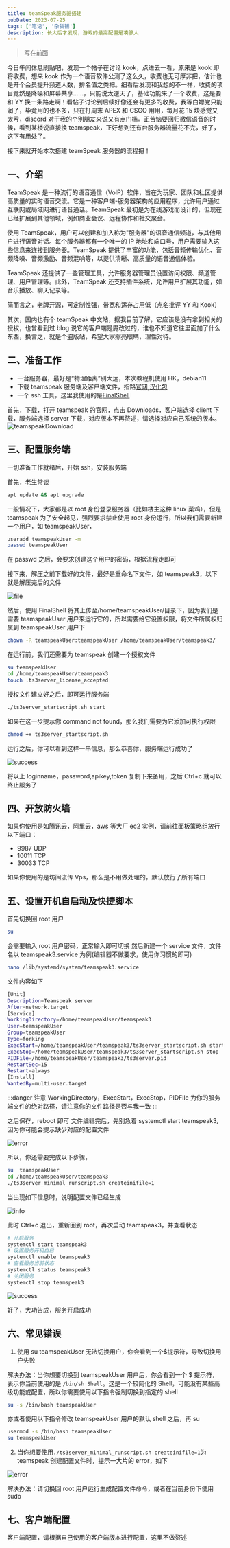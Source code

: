 ```yaml
---
title: teamSpeak服务器搭建
pubDate: 2023-07-25
tags: ['笔记', '杂货铺']
description: 长大后才发现，游戏的最高配置是凑够人
---
```


> 写在前面

今日午间休息刷贴吧，发现一个帖子在讨论 kook，点进去一看，原来是 kook 即将收费，想来 kook 作为一个语音软件公测了这么久，收费也无可厚非把，估计也是开个会员提升频道人数，排名值之类把。细看后发现和我想的不一样，收费的项目竟然是降噪和屏幕共享......，只能说太逆天了，基础功能来了一个收费，这是要和 YY 换一条路走啊！看帖子讨论到后续好像还会有更多的收费，我等白嫖党只能润了，毕竟用的也不多，只在打周末 APEX 和 CSGO 用用，每月花 15 块感觉又太亏，discord 对于我的个别朋友来说又有点门槛。正苦恼要回归微信语音的时候，看到某楼说直接换 teamspeak，正好想到还有台服务器流量花不完，好了，这下有用处了。

接下来就开始本次搭建 teamSpeak 服务器的流程把！

## 一、介绍

TeamSpeak 是一种流行的语音通信（VoIP）软件，旨在为玩家、团队和社区提供高质量的实时语音交流。它是一种客户端-服务器架构的应用程序，允许用户通过互联网或局域网进行语音通话。TeamSpeak 最初是为在线游戏而设计的，但现在已经扩展到其他领域，例如商业会议、远程协作和社交聚会。

使用 TeamSpeak，用户可以创建和加入称为"服务器"的语音通信频道，与其他用户进行语音对话。每个服务器都有一个唯一的 IP 地址和端口号，用户需要输入这些信息来连接到服务器。TeamSpeak 提供了丰富的功能，包括音频传输优化、音频降噪、音频激励、音频混响等，以提供清晰、高质量的语音通信体验。

TeamSpeak 还提供了一些管理工具，允许服务器管理员设置访问权限、频道管理、用户管理等。此外，TeamSpeak 还支持插件系统，允许用户扩展其功能，如音乐播放、聊天记录等。

简而言之，老牌开源，可定制性强，带宽和运存占用低（点名批评 YY 和 Kook）

其次，国内也有个 teamSpeak 中文站，据我目前了解，它应该是没有拿到相关的授权，也曾看到过 blog 说它的客户端是魔改过的，谁也不知道它往里面加了什么东西，换言之，就是个盗版站，希望大家擦亮眼睛，理性对待。

## 二、准备工作

- 一台服务器，最好是“物理距离”别太远，本次教程机使用 HK，debian11
- 下载 teamspeak 服务端及客户端文件，指路[官网](https://www.teamspeak.com/en/),[汉化包](https://github.com/VigorousPro/TS3-Translation_zh-CN/)
- 一个 ssh 工具，这里我使用的是[FinalShell](https://www.hostbuf.com/t/988.html)

首先，下载，打开 teamspeak 的官网，点击 Downloads，客户端选择 client 下载，服务端选择 server 下载，对应版本不再赘述，请选择对应自己系统的版本。
![teamspeakDownload](https://cdn.staticaly.com/gh/lateautumn2/picx-images-hosting@master/20230725/image.4c8ywvigm2w0.webp)

## 三、配置服务端

一切准备工作就绪后，开始 ssh，安装服务端

首先，老生常谈

```bash
apt update && apt upgrade
```

一般情况下，大家都是以 root 身份登录服务器（比如楼主这种 linux 菜鸡），但是 teamspeak 为了安全起见，强烈要求禁止使用 root 身份运行，所以我们需要新建一个用户，如 teamspeakUser，

```bash
useradd teamspeakUser -m
passwd teamspeakUser
```

在 passwd 之后，会要求创建这个用户的密码，根据流程走即可

接下来，解压之前下载好的文件，最好是重命名下文件，如 teamspeak3，以下就是解压完后的文件

![file](https://cdn.staticaly.com/gh/lateautumn2/picx-images-hosting@master/20230725/image.38xjsh6c69m0.webp)

然后，使用 FinalShell 将其上传至/home/teamspeakUser/目录下，因为我们是需要 teamspeakUser 用户来运行它的，所以需要给它设置权限，将文件所属权归属到 teamspeakUser 用户下

```bash
chown -R teamspeakUser:teamspeakUser /home/teamspeakUser/teamspeak3/
```

在运行前，我们还需要为 teamspeak 创建一个授权文件

```bash
su teamspeakUser
cd /home/teamspeakUser/teamspeak3
touch .ts3server_license_accepted
```

授权文件建立好之后，即可运行服务端

```bash
./ts3server_startscript.sh start
```

如果在这一步提示你 command not found，那么我们需要为它添加可执行权限

```bash
chmod +x ts3server_startscript.sh
```

运行之后，你可以看到这样一串信息，那么恭喜你，服务端运行成功了

![success](https://cdn.staticaly.com/gh/lateautumn2/picx-images-hosting@master/20230725/image.5ehasd13e400.webp)

将以上 loginname，password,apikey,token 复制下来备用，之后 Ctrl+c 就可以终止服务了

## 四、开放防火墙

如果你使用是如腾讯云，阿里云，aws 等大厂 ec2 实例，请前往面板策略组放行以下端口：

- 9987 UDP
- 10011 TCP
- 30033 TCP

如果你使用的是坊间流传 Vps，那么是不用做处理的，默认放行了所有端口

## 五、设置开机自启动及快捷脚本

首先切换回 root 用户

```bash
su
```

会需要输入 root 用户密码，正常输入即可切换
然后新建一个 service 文件，文件名以 teamspeak3.service 为例(编辑器不做要求，使用你习惯的即可)

```bash
nano /lib/systemd/system/teamspeak3.service
```

文件内容如下

```bash
[Unit]
Description=Teamspeak server
After=network.target
[Service]
WorkingDirectory=/home/teamspeakUser/teamspeak3
User=teamspeakUser
Group=teamspeakUser
Type=forking
ExecStart=/home/teamspeakUser/teamspeak3/ts3server_startscript.sh start inifile=ts3server.ini
ExecStop=/home/teamspeakUser/teamspeak3/ts3server_startscript.sh stop
PIDFile=/home/teamspeakUser/teamspeak3/ts3server.pid
RestartSec=15
Restart=always
[Install]
WantedBy=multi-user.target
```

:::danger 注意
WorkingDirectory，ExecStart，ExecStop，PIDFile 为你的服务端文件的绝对路径，请注意你的文件路径是否与我一致
:::

之后保存，reboot 即可
文件编辑完后，先别急着 systemctl start teamspeak3,因为你可能会提示缺少对应的配置文件

![error](https://cdn.staticaly.com/gh/lateautumn2/picx-images-hosting@master/20230725/image.6m6nm5n51lc0.webp)

所以，你还需要完成以下步骤，

```bash
su  teamspeakUser
cd /home/teamspeakUser/teamspeak3
./ts3server_minimal_runscript.sh createinifile=1
```

当出现如下信息时，说明配置文件已经生成

![info](https://cdn.staticaly.com/gh/lateautumn2/picx-images-hosting@master/20230725/image.7i1nvgv2i4c0.webp)

此时 Ctrl+c 退出，重新回到 root，再次启动 teamspeak3，并查看状态

```bash
# 开启服务
systemctl start teamspeak3
# 设置服务开机自启
systemctl enable teamspeak3
# 查看服务当前状态
systemctl status teamspeak3
# 关闭服务
systemctl stop teamspeak3
```

![success](https://cdn.staticaly.com/gh/lateautumn2/picx-images-hosting@master/20230725/image.7d76np8rgeo0.webp)

好了，大功告成，服务开启成功

## 六、常见错误

1. 使用 su teamspeakUser 无法切换用户，你会看到一个$提示符，导致切换用户失败

解决办法：当你想要切换到 teamspeakUser 用户后，你会看到一个 $ 提示符，表示你当前使用的是 `/bin/sh Shell`。这是一个较简化的 Shell，可能没有某些高级功能或配置，所以你需要使用以下指令强制切换到指定的 shell

```bash
su -s /bin/bash teamspeakUser
```

亦或者使用以下指令修改 teamspeakUser 用户的默认 shell 之后，再 su

```bash
usermod -s /bin/bash teamspeakUser
su teamspeakUser
```

2. 当你想要使用`./ts3server_minimal_runscript.sh createinifile=1`为 teamspeak 创建配置文件时，提示一大片的 error，如下

![error](https://cdn.staticaly.com/gh/lateautumn2/picx-images-hosting@master/20230725/image.2nr55a8o65w0.webp)

解决办法：请切换回 root 用户运行生成配置文件命令，或者在当前身份下使用 sudo

## 七、客户端配置

客户端配置，请根据自己使用的客户端版本进行配置，这里不做赘述
